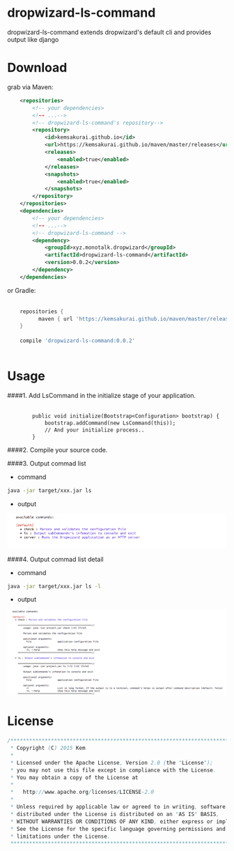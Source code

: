 # dropwizard-ls-command
dropwizard-ls-command extends dropwizard's default cli and provides output like django

# Download
grab via Maven:  
```xml
    <repositories>
        <!-- your dependencies>
        <!-- ...-->
        <!-- dropwizard-ls-command's repository-->
        <repository>
            <id>kemsakurai.github.io</id>
            <url>https://kemsakurai.github.io/maven/master/releases</url>
            <releases>
                <enabled>true</enabled>
            </releases>
            <snapshots>
                <enabled>true</enabled>
            </snapshots>
        </repository>
    </repositories>
    <dependencies>
        <!-- your dependencies>
        <!-- ...-->
        <!-- dropwizard-ls-command -->
        <dependency>
            <groupId>xyz.monotalk.dropwizard</groupId>
            <artifactId>dropwizard-ls-command</artifactId>
            <version>0.0.2</version>
        </dependency>
    </dependencies>
```
or Gradle:

```gradle

    repositories {
          maven { url 'https://kemsakurai.github.io/maven/master/releases' }
    }

    compile 'dropwizard-ls-command:0.0.2'
    
```

# Usage
####1. Add LsCommand in the initialize stage of your application.

```    

        public void initialize(Bootstrap<Configuration> bootstrap) {
            bootstrap.addCommand(new LsCommand(this));
            // And your initialize process..
        }

```

####2. Compile your source code.


####3. Output commad list

* command

```Bash
java -jar target/xxx.jar ls
```

* output 

![output](./output.png "output")

####4. Output commad list detail

* command

```Bash
java -jar target/xxx.jar ls -l
```
* output 

![output](./output_detail.png "output_detail")


# License
```java
/*******************************************************************************
 * Copyright (C) 2015 Kem
 *
 * Licensed under the Apache License, Version 2.0 (the "License");
 * you may not use this file except in compliance with the License.
 * You may obtain a copy of the License at
 *
 *   http://www.apache.org/licenses/LICENSE-2.0
 *
 * Unless required by applicable law or agreed to in writing, software
 * distributed under the License is distributed on an "AS IS" BASIS,
 * WITHOUT WARRANTIES OR CONDITIONS OF ANY KIND, either express or implied.
 * See the License for the specific language governing permissions and
 * limitations under the License.
 ******************************************************************************/
```

